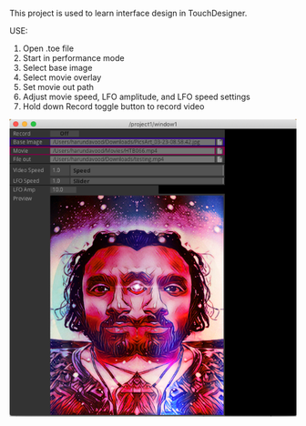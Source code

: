 This project is used to learn interface design in TouchDesigner.

USE:
1. Open .toe file
2. Start in performance mode
3. Select base image
4. Select movie overlay
5. Set movie out path
6. Adjust movie speed, LFO amplitude, and LFO speed settings
7. Hold down Record toggle button to record video

![GUI](img/gui.png)